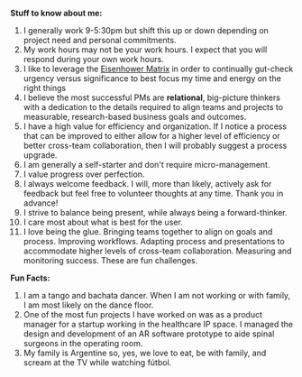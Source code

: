 **Stuff to know about me:**
 
   1. I generally work 9-5:30pm but shift this up or down depending on project need and personal commitments.
   2. My work hours may not be your work hours. I expect that you will respond during your own work hours. 
   3. I like to leverage the [Eisenhower Matrix](https://www.eisenhower.me/eisenhower-matrix/) in order to continually gut-check urgency versus significance to best focus my time and energy on the right things
   4.  I believe the most successful PMs are **relational**, big-picture thinkers with a dedication to the details required to align teams and projects to measurable, research-based business goals and outcomes.
   5. I have a high value for efficiency and organization. If I notice a process that can be improved to either allow for a higher level of efficiency or better cross-team collaboration, then I will probably suggest a process upgrade. 
   6. I am generally a self-starter and don't require micro-management. 
   7. I value progress over perfection. 
   8. I always welcome feedback. I will, more than likely, actively ask for feedback but feel free to volunteer thoughts at any time. Thank you in advance!
   9. I strive to balance being present, while always being a forward-thinker. 
   10. I care most about what is best for the user. 
   11. I love being the glue. Bringing teams together to align on goals and process. Improving workflows. Adapting process and presentations to accommodate higher levels of cross-team collaboration. Measuring and monitoring success. These are fun challenges. 
   

**Fun Facts:**   
   1. I am a tango and bachata dancer. When I am not working or with family, I am most likely on the dance floor. 
   2. One of the most fun projects I have worked on was as a product manager for a startup working in the healthcare IP space. I managed the design and development of an AR software prototype to aide spinal surgeons in the operating room. 
   3. My family is Argentine so, yes, we love to eat, be with family, and scream at the TV while watching fútbol. 
